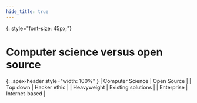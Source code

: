 ```yaml
---
hide_title: true
---
```


{: style="font-size: 45px;"}
# Computer science versus **open source**

{: .apex-header style="width: 100%" }
| Computer Science | Open Source        |
| Top down         | Hacker ethic       |
| Heavyweight      | Existing solutions |
| Enterprise       | Internet-based     |
